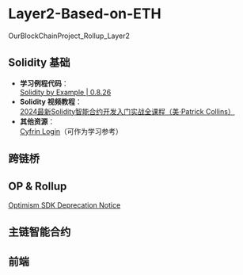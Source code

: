 # Layer2-Based-on-ETH
OurBlockChainProject_Rollup_Layer2

## Solidity 基础
- **学习例程代码**：  
  [Solidity by Example | 0.8.26](https://solidity-by-example.org/)  
- **Solidity 视频教程**：  
  [2024最新Solidity智能合约开发入门实战全课程（美·Patrick Collins）](https://www.bilibili.com/video/BV15fBJYUEZq/)  
- **其他资源**：  
  [Cyfrin Login](https://profiles.cyfrin.io/)（可作为学习参考）

## 跨链桥

## OP & Rollup
[Optimism SDK Deprecation Notice](https://viem.sh/op-stack)  

## 主链智能合约

## 前端


